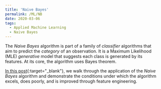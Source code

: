 ```yaml
---
title: 'Naive Bayes'
permalink: /ML/NB
date: 2020-03-06
tags:
  - Applied Machine Learning
  - Naive Bayes
---
```



The *Naive Bayes* algorithm is part of a family of *classifier* algorithms that aim to predict the *category* of an observation. It is a Maximum Likelihood (MLE) *generative* model that suggests each class is generated by its features. At its core, the algorithm uses Bayes theorem. 

[In this post](/applied_ml/nb.html){:target="_blank"}, we walk through the application of the *Naive Bayes* algorithm and demonstrate the conditions under which the algorithm excels, does poorly, and is improved through feature engineering.
